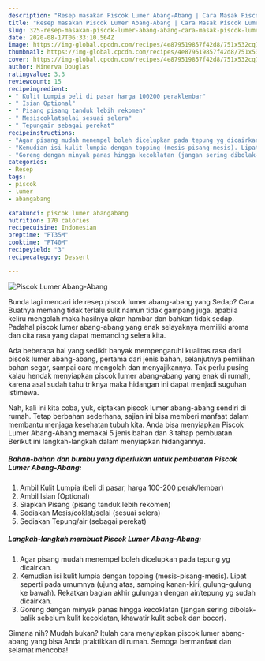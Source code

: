 ```yaml
---
description: "Resep masakan Piscok Lumer Abang-Abang | Cara Masak Piscok Lumer Abang-Abang Yang Enak Dan Lezat"
title: "Resep masakan Piscok Lumer Abang-Abang | Cara Masak Piscok Lumer Abang-Abang Yang Enak Dan Lezat"
slug: 325-resep-masakan-piscok-lumer-abang-abang-cara-masak-piscok-lumer-abang-abang-yang-enak-dan-lezat
date: 2020-08-17T06:33:10.564Z
image: https://img-global.cpcdn.com/recipes/4e879519857f42d8/751x532cq70/piscok-lumer-abang-abang-foto-resep-utama.jpg
thumbnail: https://img-global.cpcdn.com/recipes/4e879519857f42d8/751x532cq70/piscok-lumer-abang-abang-foto-resep-utama.jpg
cover: https://img-global.cpcdn.com/recipes/4e879519857f42d8/751x532cq70/piscok-lumer-abang-abang-foto-resep-utama.jpg
author: Minerva Douglas
ratingvalue: 3.3
reviewcount: 15
recipeingredient:
- " Kulit Lumpia beli di pasar harga 100200 peraklembar"
- " Isian Optional"
- " Pisang pisang tanduk lebih rekomen"
- " Mesiscoklatselai sesuai selera"
- " Tepungair sebagai perekat"
recipeinstructions:
- "Agar pisang mudah menempel boleh dicelupkan pada tepung yg dicairkan."
- "Kemudian isi kulit lumpia dengan topping (mesis-pisang-mesis). Lipat seperti pada umumnya (ujung atas, samping kanan-kiri, gulung-gulung ke bawah). Rekatkan bagian akhir gulungan dengan air/tepung yg sudah dicairkan."
- "Goreng dengan minyak panas hingga kecoklatan (jangan sering dibolak-balik sebelum kulit kecoklatan, khawatir kulit sobek dan bocor)."
categories:
- Resep
tags:
- piscok
- lumer
- abangabang

katakunci: piscok lumer abangabang 
nutrition: 170 calories
recipecuisine: Indonesian
preptime: "PT35M"
cooktime: "PT40M"
recipeyield: "3"
recipecategory: Dessert

---
```



![Piscok Lumer Abang-Abang](https://img-global.cpcdn.com/recipes/4e879519857f42d8/751x532cq70/piscok-lumer-abang-abang-foto-resep-utama.jpg)

Bunda lagi mencari ide resep piscok lumer abang-abang yang Sedap? Cara Buatnya memang tidak terlalu sulit namun tidak gampang juga. apabila keliru mengolah maka hasilnya akan hambar dan bahkan tidak sedap. Padahal piscok lumer abang-abang yang enak selayaknya memiliki aroma dan cita rasa yang dapat memancing selera kita.

Ada beberapa hal yang sedikit banyak mempengaruhi kualitas rasa dari piscok lumer abang-abang, pertama dari jenis bahan, selanjutnya pemilihan bahan segar, sampai cara mengolah dan menyajikannya. Tak perlu pusing kalau hendak menyiapkan piscok lumer abang-abang yang enak di rumah, karena asal sudah tahu triknya maka hidangan ini dapat menjadi suguhan istimewa.




Nah, kali ini kita coba, yuk, ciptakan piscok lumer abang-abang sendiri di rumah. Tetap berbahan sederhana, sajian ini bisa memberi manfaat dalam membantu menjaga kesehatan tubuh kita. Anda bisa menyiapkan Piscok Lumer Abang-Abang memakai 5 jenis bahan dan 3 tahap pembuatan. Berikut ini langkah-langkah dalam menyiapkan hidangannya.

<!--inarticleads1-->

##### Bahan-bahan dan bumbu yang diperlukan untuk pembuatan Piscok Lumer Abang-Abang:

1. Ambil  Kulit Lumpia (beli di pasar, harga 100-200 perak/lembar)
1. Ambil  Isian (Optional)
1. Siapkan  Pisang (pisang tanduk lebih rekomen)
1. Sediakan  Mesis/coklat/selai (sesuai selera)
1. Sediakan  Tepung/air (sebagai perekat)




<!--inarticleads2-->

##### Langkah-langkah membuat Piscok Lumer Abang-Abang:

1. Agar pisang mudah menempel boleh dicelupkan pada tepung yg dicairkan.
1. Kemudian isi kulit lumpia dengan topping (mesis-pisang-mesis). Lipat seperti pada umumnya (ujung atas, samping kanan-kiri, gulung-gulung ke bawah). Rekatkan bagian akhir gulungan dengan air/tepung yg sudah dicairkan.
1. Goreng dengan minyak panas hingga kecoklatan (jangan sering dibolak-balik sebelum kulit kecoklatan, khawatir kulit sobek dan bocor).




Gimana nih? Mudah bukan? Itulah cara menyiapkan piscok lumer abang-abang yang bisa Anda praktikkan di rumah. Semoga bermanfaat dan selamat mencoba!
